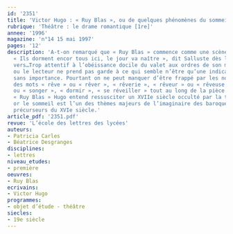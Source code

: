 ```yaml
---
id: '2351'
title: 'Victor Hugo : « Ruy Blas », ou de quelques phénomènes du sommeil '
rubrique: 'Théâtre : le drame romantique [1re]'
annee: '1996'
magazine: 'n°14 15 mai 1997'
pages: '12'
description: 'A-t-on remarqué que « Ruy Blas » commence comme une scène de « sommeil » ?
  « Ils dorment encor tous ici, le jour va naître », dit Salluste dès le deuxième
  vers…Trop attentif à l’obéissance docile du valet aux ordres de son maître, le spectateur
  ou le lecteur ne prend pas garde à ce qui semble n’être qu’une indication chronologique
  sans importance. Pourtant on ne peut manquer d’être frappé par les nombreuses occurrences
  des mots « rêve » ou « rêver », « rêverie », « rêveur » ou « rêveuse », « songe »
  ou « songer », « dormir », « se réveiller » tout au long de la pièce. C’est qu’avec
  « Ruy Blas » Hugo entend ressusciter un XVIIe siècle occulté par la tradition classique ;
  or le sommeil est l’un des thèmes majeurs de l’imaginaire des baroques et de leurs
  précurseurs du XVIe siècle.'
article_pdf: '2351.pdf'
revue: 'L’école des lettres des lycées'
auteurs:
- Patricia Carles
- Béatrice Desgranges
disciplines:
- lettres
niveau_etudes:
- première
oeuvres:
- Ruy Blas
ecrivains:
- Victor Hugo
programmes:
- objet d’étude - théâtre
siecles:
- 19e siècle
---
```

